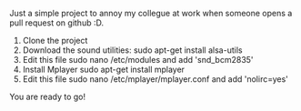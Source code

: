 Just a simple project to annoy my collegue at work when someone opens a pull request on github :D.

1. Clone the project
2. Download the sound utilities: sudo apt-get install alsa-utils
3. Edit this file sudo nano /etc/modules and add 'snd_bcm2835'
4. Install Mplayer sudo apt-get install mplayer
5. Edit this file sudo nano /etc/mplayer/mplayer.conf and add 'nolirc=yes'

You are ready to go!